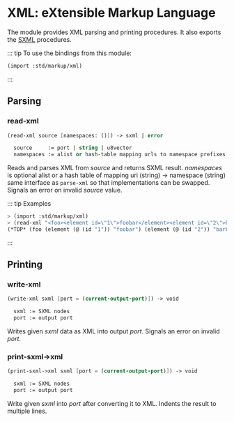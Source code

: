 # XML: eXtensible Markup Language

The module provides XML parsing and printing procedures. It also exports the [SXML](README.md) procedures.

::: tip To use the bindings from this module:

```scheme
(import :std/markup/xml)
```

:::


## Parsing


### read-xml

```scheme
(read-xml source [namespaces: ()]) -> sxml | error

  source     := port | string | u8vector
  namespaces := alist or hash-table mapping urls to namespace prefixes
```

Reads and parses XML from *source* and returns SXML result. *namespaces* is optional alist or a hash table of mapping uri (string) -> namespace (string) same interface as `parse-xml` so that implementations can be swapped. Signals an error on invalid *source* value.

::: tip Examples

```scheme
> (import :std/markup/xml)
> (read-xml "<foo><element id=\"1\">foobar</element><element id=\"2\">barbaz</element></foo>")
(*TOP* (foo (element (@ (id "1")) "foobar") (element (@ (id "2")) "barbaz")))
```

:::


## Printing


### write-xml

```scheme
(write-xml sxml [port = (current-output-port)]) -> void

  sxml := SXML nodes
  port := output port
```

Writes given *sxml* data as XML into output *port*. Signals an error on invalid *port*.


### print-sxml->xml

```scheme
(print-sxml->xml sxml [port = (current-output-port)]) -> void

  sxml := SXML nodes
  port := output port
```

Write given *sxml* into *port* after converting it to XML. Indents the result to multiple lines.

